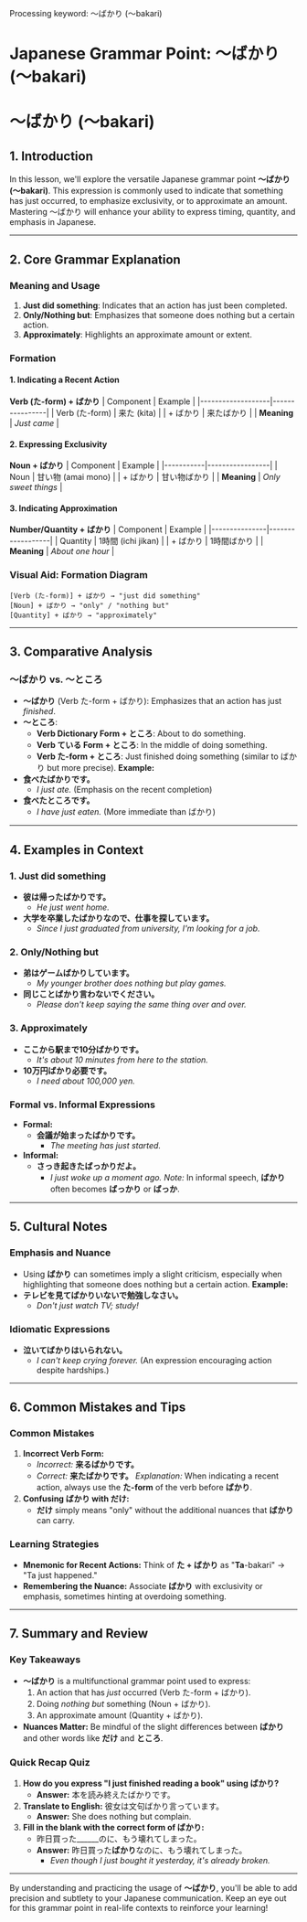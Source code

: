 Processing keyword: ～ばかり (〜bakari)
# Japanese Grammar Point: ～ばかり (〜bakari)
# ～ばかり (〜bakari)
## 1. Introduction
In this lesson, we'll explore the versatile Japanese grammar point **～ばかり (〜bakari)**. This expression is commonly used to indicate that something has just occurred, to emphasize exclusivity, or to approximate an amount. Mastering ～ばかり will enhance your ability to express timing, quantity, and emphasis in Japanese.

---
## 2. Core Grammar Explanation
### Meaning and Usage
1. **Just did something**: Indicates that an action has just been completed.
2. **Only/Nothing but**: Emphasizes that someone does nothing but a certain action.
3. **Approximately**: Highlights an approximate amount or extent.
### Formation
#### 1. **Indicating a Recent Action**
**Verb (た-form) + ばかり**
| Component         | Example        |
|-------------------|----------------|
| Verb (た-form)    | 来た (kita)    |
| + ばかり          | 来たばかり     |
| **Meaning**       | *Just came*    |
#### 2. **Expressing Exclusivity**
**Noun + ばかり**
| Component | Example         |
|-----------|-----------------|
| Noun      | 甘い物 (amai mono) |
| + ばかり  | 甘い物ばかり      |
| **Meaning** | *Only sweet things* |
#### 3. **Indicating Approximation**
**Number/Quantity + ばかり**
| Component     | Example          |
|---------------|------------------|
| Quantity      | 1時間 (ichi jikan) |
| + ばかり      | 1時間ばかり        |
| **Meaning**   | *About one hour* |
### Visual Aid: Formation Diagram
```
[Verb (た-form)] + ばかり → "just did something"
[Noun] + ばかり → "only" / "nothing but"
[Quantity] + ばかり → "approximately"
```
---
## 3. Comparative Analysis
### ～ばかり vs. ～ところ
- **～ばかり** (Verb た-form + ばかり): Emphasizes that an action has just *finished*.
- **～ところ**:
  - **Verb Dictionary Form + ところ**: About to do something.
  - **Verb ている Form + ところ**: In the middle of doing something.
  - **Verb た-form + ところ**: Just finished doing something (similar to ばかり but more precise).
**Example:**
- **食べたばかりです。**
  - *I just ate.* (Emphasis on the recent completion)
- **食べたところです。**
  - *I have just eaten.* (More immediate than ばかり)
---
## 4. Examples in Context
### 1. **Just did something**
- **彼は帰ったばかりです。**
  - *He just went home.*
- **大学を卒業したばかりなので、仕事を探しています。**
  - *Since I just graduated from university, I'm looking for a job.*
### 2. **Only/Nothing but**
- **弟はゲームばかりしています。**
  - *My younger brother does nothing but play games.*
- **同じことばかり言わないでください。**
  - *Please don't keep saying the same thing over and over.*
### 3. **Approximately**
- **ここから駅まで10分ばかりです。**
  - *It's about 10 minutes from here to the station.*
- **10万円ばかり必要です。**
  - *I need about 100,000 yen.*
### Formal vs. Informal Expressions
- **Formal:**
  - **会議が始まったばかりです。**
    - *The meeting has just started.*
- **Informal:**
  - **さっき起きたばっかりだよ。**
    - *I just woke up a moment ago.*
*Note:* In informal speech, **ばかり** often becomes **ばっかり** or **ばっか**.
---
## 5. Cultural Notes
### Emphasis and Nuance
- Using **ばかり** can sometimes imply a slight criticism, especially when highlighting that someone does nothing but a certain action.
**Example:**
- **テレビを見てばかりいないで勉強しなさい。**
  - *Don't just watch TV; study!*
### Idiomatic Expressions
- **泣いてばかりはいられない。**
  - *I can't keep crying forever.* (An expression encouraging action despite hardships.)
---
## 6. Common Mistakes and Tips
### Common Mistakes
1. **Incorrect Verb Form:**
   - *Incorrect:* **来るばかりです。**
   - *Correct:* **来たばかりです。**
   *Explanation:* When indicating a recent action, always use the **た-form** of the verb before **ばかり**.
2. **Confusing ばかり with だけ:**
   - **だけ** simply means "only" without the additional nuances that **ばかり** can carry.
### Learning Strategies
- **Mnemonic for Recent Actions:** Think of **た + ばかり** as "**Ta**-bakari" → "Ta just happened."
- **Remembering the Nuance:** Associate **ばかり** with exclusivity or emphasis, sometimes hinting at overdoing something.
---
## 7. Summary and Review
### Key Takeaways
- **～ばかり** is a multifunctional grammar point used to express:
  1. An action that has *just* occurred (Verb た-form + ばかり).
  2. Doing *nothing but* something (Noun + ばかり).
  3. An approximate amount (Quantity + ばかり).
- **Nuances Matter:** Be mindful of the slight differences between **ばかり** and other words like **だけ** and **ところ**.
### Quick Recap Quiz
1. **How do you express "I just finished reading a book" using ばかり?**
   - **Answer:** 本を読み終えたばかりです。
2. **Translate to English:** 彼女は文句ばかり言っています。
   - **Answer:** She does nothing but complain.
3. **Fill in the blank with the correct form of ばかり:**
   - 昨日買った______のに、もう壊れてしまった。
   - **Answer:** 昨日買った**ばかり**なのに、もう壊れてしまった。
     - *Even though I just bought it yesterday, it's already broken.*
---
By understanding and practicing the usage of **～ばかり**, you'll be able to add precision and subtlety to your Japanese communication. Keep an eye out for this grammar point in real-life contexts to reinforce your learning!
